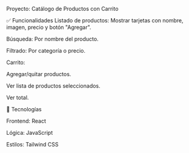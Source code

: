 Proyecto: Catálogo de Productos con Carrito

✅ Funcionalidades
Listado de productos: Mostrar tarjetas con nombre, imagen, precio y botón "Agregar".

Búsqueda: Por nombre del producto.

Filtrado: Por categoría o precio.

Carrito:

Agregar/quitar productos.

Ver lista de productos seleccionados.

Ver total.

🧰 Tecnologías

Frontend: React

Lógica: JavaScript

Estilos: Tailwind CSS
